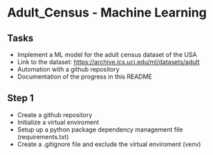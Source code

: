 # Adult_Census - Machine Learning

## Tasks
- Implement a ML model for the adult census dataset of the USA
- Link to the dataset: https://archive.ics.uci.edu/ml/datasets/adult
- Automation with a github repository
- Documentation of the progress in this README

## Step 1
- Create a github repository
- Initialize a virtual enviroment
- Setup up a python package dependency management file (requirements.txt)
- Create a .gitignore file and exclude the virtual enviroment (venv)